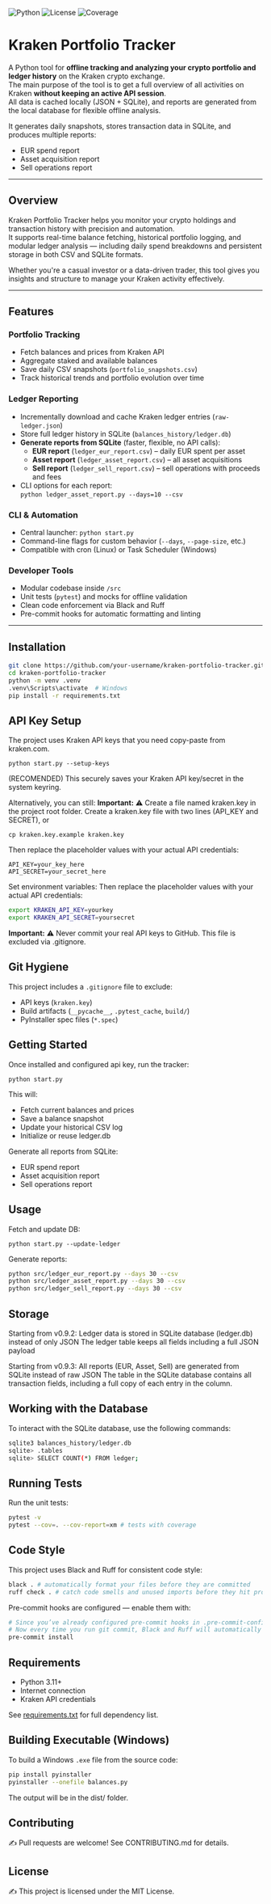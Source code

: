 ![Python](https://img.shields.io/badge/python-3.11+-blue)
![License](https://img.shields.io/badge/license-MIT-green)
![Coverage](https://codecov.io/gh/patan4ik/kraken-portfolio-tracker/branch/main/graph/badge.svg)

# Kraken Portfolio Tracker

A Python tool for **offline tracking and analyzing your crypto portfolio and ledger history** on the Kraken crypto exchange.  
The main purpose of the tool is to get a full overview of all activities on Kraken **without keeping an active API session**.  
All data is cached locally (JSON + SQLite), and reports are generated from the local database for flexible offline analysis.

It generates daily snapshots, stores transaction data in SQLite, and produces multiple reports:  
- EUR spend report  
- Asset acquisition report  
- Sell operations report  

---

## Overview

Kraken Portfolio Tracker helps you monitor your crypto holdings and transaction history with precision and automation.  
It supports real-time balance fetching, historical portfolio logging, and modular ledger analysis — including daily spend breakdowns and persistent storage in both CSV and SQLite formats.

Whether you're a casual investor or a data-driven trader, this tool gives you insights and structure to manage your Kraken activity effectively.

---

## Features

### Portfolio Tracking
- Fetch balances and prices from Kraken API
- Aggregate staked and available balances
- Save daily CSV snapshots (`portfolio_snapshots.csv`)
- Track historical trends and portfolio evolution over time

### Ledger Reporting
- Incrementally download and cache Kraken ledger entries (`raw-ledger.json`)
- Store full ledger history in SQLite (`balances_history/ledger.db`)
- **Generate reports from SQLite** (faster, flexible, no API calls):
  - **EUR report** (`ledger_eur_report.csv`) – daily EUR spent per asset
  - **Asset report** (`ledger_asset_report.csv`) – all asset acquisitions
  - **Sell report** (`ledger_sell_report.csv`) – sell operations with proceeds and fees
- CLI options for each report:  
  `python ledger_asset_report.py --days=10 --csv`

### CLI & Automation
- Central launcher: `python start.py`
- Command-line flags for custom behavior (`--days`, `--page-size`, etc.)
- Compatible with cron (Linux) or Task Scheduler (Windows)

### Developer Tools
- Modular codebase inside `/src`
- Unit tests (`pytest`) and mocks for offline validation
- Clean code enforcement via Black and Ruff
- Pre-commit hooks for automatic formatting and linting

---

## Installation

```bash
git clone https://github.com/your-username/kraken-portfolio-tracker.git
cd kraken-portfolio-tracker
python -m venv .venv
.venv\Scripts\activate  # Windows
pip install -r requirements.txt
```

## API Key Setup

The project uses Kraken API keys that you need copy-paste from kraken.com.
```
python start.py --setup-keys
```

(RECOMENDED) This securely saves your Kraken API key/secret in the system keyring.

Alternatively, you can still: **Important:** ⚠️ Create a file named kraken.key in the project root folder.
Create a kraken.key file with two lines (API_KEY and SECRET), or
```
cp kraken.key.example kraken.key
```
Then replace the placeholder values with your actual API credentials:
```
API_KEY=your_key_here
API_SECRET=your_secret_here
```
Set environment variables:
Then replace the placeholder values with your actual API credentials:
```bash
export KRAKEN_API_KEY=yourkey
export KRAKEN_API_SECRET=yoursecret
```

**Important:** ⚠️ Never commit your real API keys to GitHub. This file is excluded via .gitignore.

## Git Hygiene

This project includes a `.gitignore` file to exclude:
- API keys (`kraken.key`)
- Build artifacts (`__pycache__`, `.pytest_cache`, `build/`)
- PyInstaller spec files (`*.spec`)

## Getting Started

Once installed and configured api key, run the tracker:

```
python start.py
```
This will:
- Fetch current balances and prices
- Save a balance snapshot
- Update your historical CSV log
- Initialize or reuse ledger.db

Generate all reports from SQLite:
- EUR spend report
- Asset acquisition report
- Sell operations report

## Usage

Fetch and update DB:
```
python start.py --update-ledger
```

Generate reports:
```bash
python src/ledger_eur_report.py --days 30 --csv
python src/ledger_asset_report.py --days 30 --csv
python src/ledger_sell_report.py --days 30 --csv
```

## Storage
Starting from v0.9.2:
Ledger data is stored in SQLite database (ledger.db) instead of only JSON
The ledger table keeps all fields including a full JSON payload

Starting from v0.9.3:
All reports (EUR, Asset, Sell) are generated from SQLite instead of raw JSON
The table in the SQLite database contains all transaction fields, including a full copy of each entry in the  column.

## Working with the Database
To interact with the SQLite database, use the following commands:
```bash
sqlite3 balances_history/ledger.db
sqlite> .tables
sqlite> SELECT COUNT(*) FROM ledger;
```

## Running Tests
Run the unit tests:
```bash
pytest -v
pytest --cov=. --cov-report=xm # tests with coverage
```

## Code Style

This project uses Black and Ruff for consistent code style:
```bash
black . # automatically format your files before they are committed
ruff check . # catch code smells and unused imports before they hit production
```

Pre-commit hooks are configured — enable them with:
```bash
# Since you’ve already configured pre-commit hooks in .pre-commit-config.yaml, you can enable them locally.
# Now every time you run git commit, Black and Ruff will automatically check your files before they are committed — so your CI will stay green without extra work.
pre-commit install
```

## Requirements

- Python 3.11+
- Internet connection
- Kraken API credentials

See [requirements.txt](requirements.txt) for full dependency list.

## Building Executable (Windows)

To build a Windows `.exe` file from the source code:

```bash
pip install pyinstaller
pyinstaller --onefile balances.py
```
The output will be in the dist/ folder.

## Contributing

✍️ Pull requests are welcome! See CONTRIBUTING.md for details.

## License

✍️ This project is licensed under the MIT License.
